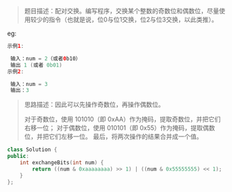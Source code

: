 > 题目描述：配对交换。编写程序，交换某个整数的奇数位和偶数位，尽量使用较少的指令（也就是说，位0与位1交换，位2与位3交换，以此类推）。
>

eg:

```java
示例1:

 输入：num = 2（或者0b10）
 输出 1 (或者 0b01)
示例2:

 输入：num = 3
 输出：3
```

> 思路描述：因此可以先操作奇数位，再操作偶数位。
>
> 对于奇数位，使用 101010（即 0xAA）作为掩码，提取奇数位，并把它们右移一位；
> 对于偶数位，使用 010101（即 0x55）作为掩码，提取偶数位，并把它们左移一位。
> 最后，将两次操作的结果合并成一个值。

```C++
class Solution {
public:
    int exchangeBits(int num) {
        return ((num & 0xaaaaaaaa) >> 1) | ((num & 0x55555555) << 1);
    }
};
```

